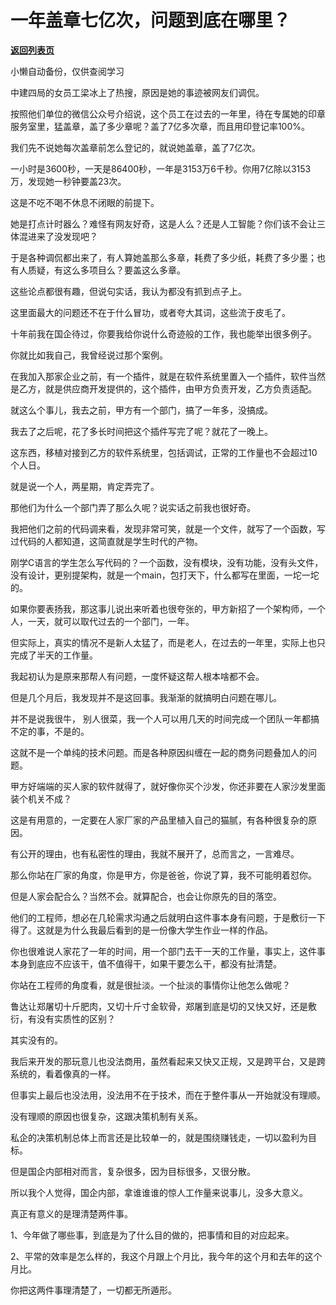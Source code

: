 # 一年盖章七亿次，问题到底在哪里？

[**返回列表页**](/gzh/记忆承载3)

小懒自动备份，仅供查阅学习

中建四局的女员工梁冰上了热搜，原因是她的事迹被网友们调侃。  

  

按照他们单位的微信公众号介绍说，这个员工在过去的一年里，待在专属她的印章服务室里，猛盖章，盖了多少章呢？盖了7亿多次章，而且用印登记率100%。  

  

我们先不说她每次盖章前怎么登记的，就说她盖章，盖了7亿次。  

  

一小时是3600秒，一天是86400秒，一年是3153万6千秒。你用7亿除以3153万，发现她一秒钟要盖23次。

  

这是不吃不喝不休息不闭眼的前提下。  

  

她是打点计时器么？难怪有网友好奇，这是人么？还是人工智能？你们该不会让三体混进来了没发现吧？

  

于是各种调侃都出来了，有人算她盖那么多章，耗费了多少纸，耗费了多少墨；也有人质疑，有这么多项目么？要盖这么多章。  

  

这些论点都很有趣，但说句实话，我认为都没有抓到点子上。

  

这里面最大的问题还不在于什么冒功，或者夸大其词，这些流于皮毛了。  

  

十年前我在国企待过，你要我给你说什么奇迹般的工作，我也能举出很多例子。  

  

你就比如我自己，我曾经说过那个案例。

  

在我加入那家企业之前，有一个插件，就是在软件系统里置入一个插件，软件当然是乙方，就是供应商开发提供的，这个插件，由甲方负责开发，乙方负责适配。

  

就这么个事儿，我去之前，甲方有一个部门，搞了一年多，没搞成。

  

我去了之后呢，花了多长时间把这个插件写完了呢？就花了一晚上。  

  

这东西，移植对接到乙方的软件系统里，包括调试，正常的工作量也不会超过10个人日。

  

就是说一个人，两星期，肯定弄完了。

  

那他们为什么一个部门弄了那么久呢？说实话之前我也很好奇。

  

我把他们之前的代码调来看，发现非常可笑，就是一个文件，就写了一个函数，写过代码的人都知道，这简直就是学生时代的产物。

  

刚学C语言的学生怎么写代码的？一个函数，没有模块，没有功能，没有头文件，没有设计，更别提架构，就是一个main，包打天下，什么都写在里面，一坨一坨的。

  

如果你要表扬我，那这事儿说出来听着也很夸张的，甲方新招了一个架构师，一个人，一天，就可以取代过去的一个部门，一年。

  

但实际上，真实的情况不是新人太猛了，而是老人，在过去的一年里，实际上也只完成了半天的工作量。  

  

我起初认为是原来那帮人有问题，一度怀疑这帮人根本啥都不会。  

  

但是几个月后，我发现并不是这回事。我渐渐的就搞明白问题在哪儿。

  

并不是说我很牛， 别人很菜，我一个人可以用几天的时间完成一个团队一年都搞不定的事，不是的。

  

这就不是一个单纯的技术问题。而是各种原因纠缠在一起的商务问题叠加人的问题。

  

甲方好端端的买人家的软件就得了，就好像你买个沙发，你还非要在人家沙发里面装个机关不成？

  

这是有用意的，一定要在人家厂家的产品里植入自己的猫腻，有各种很复杂的原因。  

  

有公开的理由，也有私密性的理由，我就不展开了，总而言之，一言难尽。  

  

那么你站在厂家的角度，你是甲方，你是爸爸，你说了算，我不可能明着怼你。

  

但是人家会配合么？当然不会。就算配合，也会让你原先的目的落空。

  

他们的工程师，想必在几轮需求沟通之后就明白这件事本身有问题，于是敷衍一下得了。这就是为什么我最后看到的是一份像大学生作业一样的作品。

  

你也很难说人家花了一年的时间，用一个部门去干一天的工作量，事实上，这件事本身到底应不应该干，值不值得干，如果干要怎么干，都没有扯清楚。  

  

你站在工程师的角度看，就是很扯淡。一个扯淡的事情你让他怎么做呢？

  

鲁达让郑屠切十斤肥肉，又切十斤寸金软骨，郑屠到底是切的又快又好，还是敷衍，有没有实质性的区别？

  

其实没有的。

  

我后来开发的那玩意儿也没法商用，虽然看起来又快又正规，又是跨平台，又是跨系统的，看着像真的一样。  

  

但事实上最后也没法用，没法用不在于技术，而在于整件事从一开始就没有理顺。

  

没有理顺的原因也很复杂，这跟决策机制有关系。

  

私企的决策机制总体上而言还是比较单一的，就是围绕赚钱走，一切以盈利为目标。  

  

但是国企内部相对而言，复杂很多，因为目标很多，又很分散。

  

所以我个人觉得，国企内部，拿谁谁谁的惊人工作量来说事儿，没多大意义。

  

真正有意义的是理清楚两件事。  

  

1、今年做了哪些事，到底是为了什么目的做的，把事情和目的对应起来。

  

2、平常的效率是怎么样的，我这个月跟上个月比，我今年的这个月和去年的这个月比。

  

你把这两件事理清楚了，一切都无所遁形。

